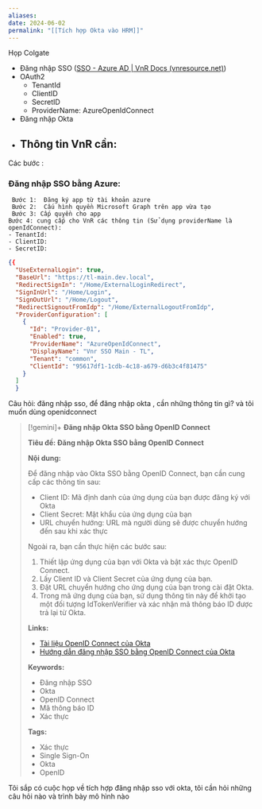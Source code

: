 ```yaml
---
aliases: 
date: 2024-06-02
permalink: "[[Tích hợp Okta vào HRM]]"
---
```



Họp Colgate
- Đăng nhập SSO ([SSO - Azure AD | VnR Docs (vnresource.net)](https://docs.vnresource.net/vi/se-docs/Security/sso_azuread))
- OAuth2
	- TenantId
	- ClientID
	- SecretID
	- ProviderName: AzureOpenIdConnect
- Đăng nhập Okta
- Thông tin VnR cần:
	- 

Các bước :
### Đăng nhập SSO bằng Azure:
	 Bước 1:  Đăng ký app từ tài khoản azure
	 Bước 2:  Cấu hình quyền Microsoft Graph trên app vừa tạo
	 Bước 3: Cấp quyền cho app
	Bước 4: cung cấp cho VnR các thông tin (Sử dụng providerName là openIdConnect):
	- TenantId: 
	- ClientID:
	- SecretID:	





```json
{{
  "UseExternalLogin": true,
  "BaseUrl": "https://tl-main.dev.local",
  "RedirectSignIn": "/Home/ExternalLoginRedirect",
  "SignInUrl": "/Home/Login",
  "SignOutUrl": "/Home/Logout",
  "RedirectSignoutFromIdp": "/Home/ExternalLogoutFromIdp",
  "ProviderConfiguration": [
    {
      "Id": "Provider-01",
      "Enabled": true,
      "ProviderName": "AzureOpenIdConnect",
      "DisplayName": "Vnr SSO Main - TL",
      "Tenant": "common",
      "ClientId": "95617df1-1cdb-4c18-a679-d6b3c4f81475"
    }
  ]
  }
```


 Câu hỏi: đăng nhập sso, để đăng nhập okta , cần những thông tin gì? và tôi muốn dùng openidconnect

>[!gemini]+ **Đăng nhập Okta SSO bằng OpenID Connect**
>
>
>**Tiêu đề: Đăng nhập Okta SSO bằng OpenID Connect**
> 
> **Nội dung:**
> 
> Để đăng nhập vào Okta SSO bằng OpenID Connect, bạn cần cung cấp các thông tin sau:
> 
> * Client ID: Mã định danh của ứng dụng của bạn được đăng ký với Okta
> * Client Secret: Mật khẩu của ứng dụng của bạn
> * URL chuyển hướng: URL mà người dùng sẽ được chuyển hướng đến sau khi xác thực
> 
> Ngoài ra, bạn cần thực hiện các bước sau:
> 
> 1. Thiết lập ứng dụng của bạn với Okta và bật xác thực OpenID Connect.
> 2. Lấy Client ID và Client Secret của ứng dụng của bạn.
> 3. Đặt URL chuyển hướng cho ứng dụng của bạn trong cài đặt Okta.
> 4. Trong mã ứng dụng của bạn, sử dụng thông tin này để khởi tạo một đối tượng IdTokenVerifier và xác nhận mã thông báo ID được trả lại từ Okta.
> 
> **Links:**
> 
> * [Tài liệu OpenID Connect của Okta](https://developer.okta.com/docs/concepts/oidc)
> * [Hướng dẫn đăng nhập SSO bằng OpenID Connect của Okta](https://help.okta.com/oie/en-us/Content/Topics/Security/configure-sso/Configure_SSO_with_OpenID_Connect.htm)
> 
> **Keywords:**
> 
> * Đăng nhập SSO
> * Okta
> * OpenID Connect
> * Mã thông báo ID
> * Xác thực
> 
> **Tags:**
> 
> * Xác thực
> * Single Sign-On
> * Okta
> * OpenID

Tôi sắp có cuộc họp về tích hợp đăng nhập sso với okta, tôi cần hỏi những câu hỏi nào và trình bày mô hình nào



